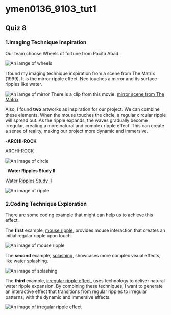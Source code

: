 
# ymen0136_9103_tut1
## Quiz 8

###  1.Imaging Technique Inspiration

Our team choose Wheels of fortune from Pacita Abad.

![An iamge of wheels](wheels.jpg)

I found my imaging technique inspiration from a scene from The Matrix (1999). It is the mirror ripple effect. Neo touches a mirror and its surface ripples like water. 

![An iamge of mirror](mirror.png)
There is a clip from this movie.
[mirror scene from The Matrix](https://www.youtube.com/watch?v=fnVQlwKAuLk)




Also, I found **two** artworks as inspiration for our project. We can combine these elements. When the mouse touches the circle, a regular circular ripple will spread out. As the ripple expands, the waves gradually become irregular, creating a more natural and complex ripple effect. This can create a sense of reality, making our project more dynamic and immersive.

-**ARCHI-ROCK**

[ARCHI-ROCK](https://au.pinterest.com/pin/21321798205391577/)

![An image of circle](circle.png)


-**Water Ripples Study II**

[Water Ripples Study II](https://jenniferbellart.com/products/water-ripples-study-ii?variant=44421163319536)

![An image of ripple](ripple.png)




###  2.Coding Technique Exploration

There are some coding example that might can help us to achieve this effect.

The **first** example, [mouse ripple](https://happycoding.io/tutorials/p5js/input/mouse-ripple), provides mouse interaction that creates an initial regular ripple upon touch.

![An image of mouse ripple ](mouseRipple.png)


The **second** example, [splashing](https://codepen.io/alexzaworski/pen/mEZvrG), showcases more complex visual effects, like water splashing.

![An image of splashing](splashing.png)


The **third** example, [irregular ripple effect](https://codepen.io/vcomics/pen/ZwNgvX), uses technology to deliver natural water ripple expansion. By combining these techniques, I want to generate an interactive effect that transitions from regular ripples to irregular patterns, with the dynamic and immersive effects.

![An image of irregular ripple effect](irregular.png)

